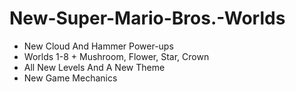 # New-Super-Mario-Bros.-Worlds
- New Cloud And Hammer Power-ups
- Worlds 1-8 + Mushroom, Flower, Star, Crown
- All New Levels And A New Theme
- New Game Mechanics
